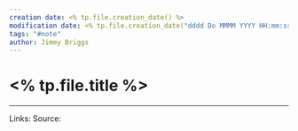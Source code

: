 ```yaml
---
creation date: <% tp.file.creation_date() %>
modification date: <% tp.file.creation_date("dddd Do MMMM YYYY HH:mm:ss") %>
tags: "#note"
author: Jimmy Briggs
---
```


# <% tp.file.title %>

***
Links: 
Source:

